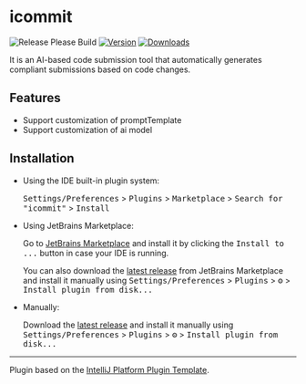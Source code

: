 # icommit

![Release Please Build](https://github.com/suj1e/icommit/workflows/Release%20Please%20Build/badge.svg)
[![Version](https://img.shields.io/jetbrains/plugin/v/28406-icommit.svg)](https://plugins.jetbrains.com/plugin/28406-icommit)
[![Downloads](https://img.shields.io/jetbrains/plugin/d/28406-icommit.svg)](https://plugins.jetbrains.com/plugin/28406-icommit)

<!-- Plugin description -->
It is an AI-based code submission tool that automatically generates compliant submissions based on code changes.

## Features
- Support customization of promptTemplate
- Support customization of ai model

<!-- Plugin description end -->

## Installation

- Using the IDE built-in plugin system:
  
  <kbd>Settings/Preferences</kbd> > <kbd>Plugins</kbd> > <kbd>Marketplace</kbd> > <kbd>Search for "icommit"</kbd> >
  <kbd>Install</kbd>
  
- Using JetBrains Marketplace:

  Go to [JetBrains Marketplace](https://plugins.jetbrains.com/plugin/MARKETPLACE_ID) and install it by clicking the <kbd>Install to ...</kbd> button in case your IDE is running.

  You can also download the [latest release](https://plugins.jetbrains.com/plugin/MARKETPLACE_ID/versions) from JetBrains Marketplace and install it manually using
  <kbd>Settings/Preferences</kbd> > <kbd>Plugins</kbd> > <kbd>⚙️</kbd> > <kbd>Install plugin from disk...</kbd>

- Manually:

  Download the [latest release](https://github.com/suj1e/icommit/releases/latest) and install it manually using
  <kbd>Settings/Preferences</kbd> > <kbd>Plugins</kbd> > <kbd>⚙️</kbd> > <kbd>Install plugin from disk...</kbd>


---
Plugin based on the [IntelliJ Platform Plugin Template][template].

[template]: https://github.com/JetBrains/intellij-platform-plugin-template
[docs:plugin-description]: https://plugins.jetbrains.com/docs/intellij/plugin-user-experience.html#plugin-description-and-presentation
